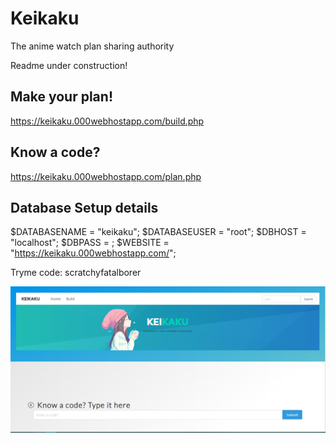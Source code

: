 # Keikaku
 The anime watch plan sharing authority
 
 Readme under construction!

## Make your plan!
 https://keikaku.000webhostapp.com/build.php

## Know a code?
 https://keikaku.000webhostapp.com/plan.php
 
## Database Setup details

$DATABASENAME = "keikaku";
$DATABASEUSER = "root";
$DBHOST = "localhost";
$DBPASS = ;
$WEBSITE = "https://keikaku.000webhostapp.com/";

Tryme code: scratchyfatalborer 

<img src='./images/main.png'>
